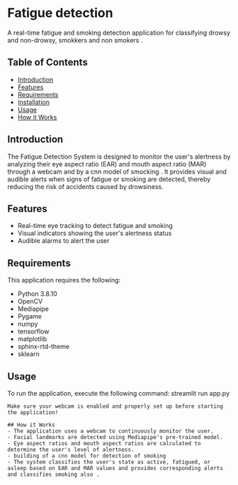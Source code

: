 # Fatigue detection 

A real-time fatigue and smoking detection application for classifying drowsy and non-drowsy, smokkers and non smokers .

## Table of Contents

- [Introduction](#introduction)
- [Features](#features)
- [Requirements](#requirements)
- [Installation](#installation)
- [Usage](#usage)
- [How it Works](#how-it-works)

## Introduction

The Fatigue Detection System is designed to monitor the user's alertness by analyzing their eye aspect ratio (EAR)  and mouth aspect ratio (MAR) through a webcam and by a cnn model of smocking . It provides visual and audible alerts when signs of fatigue or smoking are detected, thereby reducing the risk of accidents caused by drowsiness.

## Features

- Real-time eye tracking to detect fatigue and smoking
- Visual indicators showing the user's alertness status
- Audible alarms to alert the user

## Requirements

This application requires the following:

- Python 3.8.10
- OpenCV
- Mediapipe
- Pygame
- numpy
- tensorflow
- matplotlib
- sphinx-rtd-theme
- sklearn                                     

## Usage
To run the application, execute the following command:
 streamlit run app.py
```
Make sure your webcam is enabled and properly set up before starting the application!

## How it Works
- The application uses a webcam to continuously monitor the user.
- Facial landmarks are detected using Mediapipe's pre-trained model.
- Eye aspect ratios and mouth aspect ratios are calculated to determine the user's level of alertness.
- building of a cnn model for detection of smoking
- The system classifies the user's state as active, fatigued, or asleep based on EAR and MAR values and provides corresponding alerts and classifies smoking also .
  
